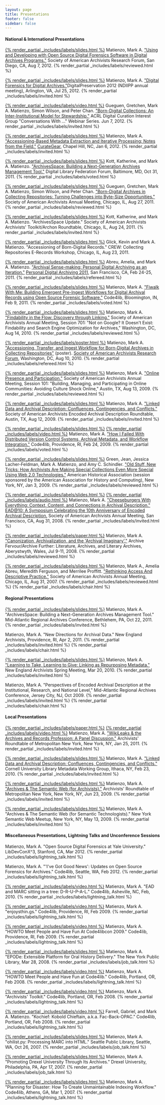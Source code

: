 ```yaml
---
layout: page
title: Presentations
footer: false
sidebar: false
---
```



#### National &amp; International Presentations

[{% render_partial _includes/labels/slides.html %}](storage/2012/2012Aug-SAAResearchForum.pdf) Matienzo, Mark A. ["Using and Developing with Open Source Digital Forensics Software in Digital Archives Programs."](http://www.slideshare.net/anarchivist/using-and-developing-with-open-source-digital-forensics-software-in-digital-archives-programs) Society of American Archivists Research Forum, San Diego, CA, Aug 7, 2012. {% render_partial _includes/labels/reviewed.html %}

[{% render_partial _includes/labels/slides.html %}](storage/2012/2012Jul-NDIIPP.pdf) Matienzo, Mark A. ["Digital Forensics for Digital Archives."](http://www.slideshare.net/anarchivist/ndiipp-digitalforensics2012-Jul)DigitalPreservation 2012 (NDIIPP annual meeting), Arlington, VA, Jul 25, 2012. {% render_partial _includes/labels/invited.html %} 

[{% render_partial _includes/labels/video.html %}](https://ala.ilinc.com/join/vkvpcrb) Gueguen, Gretchen, Mark A. Matienzo, Simon Wilson, and Peter Chan. ["Born-Digital Collections: An Inter-Institutional Model for Stewardship."](https://ala.ilinc.com/join/vkvpcrb) ACRL Digital Curation Interest Group "Conversations With ..." Webinar Series. Jun 7, 2012. {% render_partial _includes/labels/invited.html %} 

[{% render_partial _includes/labels/slides.html %}](storage/2012/2012Jan-CurateGear.pdf) Matienzo, Mark A. ["Accessioning-Based Metadata Extraction and Iterative Processing: Notes from the Field."](http://www.slideshare.net/anarchivist/dig-c-currcurategearjan2012) [CurateGear](http://sils.unc.edu/events/2011/curategear), Chapel Hill, NC, Jan 6, 2012. {% render_partial _includes/labels/invited.html %} 

[{% render_partial _includes/labels/slides.html %}](storage/2011/2011Oct-DLFArchivesSpace.pdf) Kott, Katherine, and Mark A. Matienzo. ["ArchivesSpace: Building a Next-Generation Archives Management Tool."](http://www.slideshare.net/anarchivist/archivesspace-building-a-nextgeneration-archives-management-tool-10062986) Digital Library Federation Forum, Baltimore, MD, Oct 31, 2011. {% render_partial _includes/labels/voted.html %} 

[{% render_partial _includes/labels/slides.html %}](storage/2011/2011Aug-SAAAIMS.pdf) Gueguen, Gretchen, Mark A. Matienzo, Simon Wilson, and Peter Chan. ["Born-Digital Archives in Collecting Repositories: Turning Challenges into Byte-Size Opportunities."](http://www.slideshare.net/AIMS_Archives/saa-session-502-born-digital-archives-in-collecting-repositories) Society of American Archivists Annual Meeting, Chicago, IL, Aug 27, 2011. {% render_partial _includes/labels/reviewed.html %} 

[{% render_partial _includes/labels/slides.html %}](storage/2011/2011Aug-SAAArchivesSpace.pdf) Kott, Katherine, and Mark A. Matienzo. "ArchivesSpace Update." Society of American Archivists Archivists' Toolkit/Archon Roundtable, Chicago, IL, Aug 24, 2011. {% render_partial _includes/labels/invited.html %} 

[{% render_partial _includes/labels/slides.html %}](storage/2011/2011Aug-SAAAIMSWorkshopAccessioning.pdf) Glick, Kevin and Mark A. Matienzo. "Accessioning of Born-Digital Records." CREW: Collecting Repositories E-Records Workshop, Chicago, IL, Aug 23, 2011. 

[{% render_partial _includes/labels/slides.html %}](storage/2011/2011Feb-PDASensemaking.pdf) Abreu, Amelia, and Mark A. Matienzo. ["Archival Sense-making: Personal Digital Archiving as an Iteration."](http://www.slideshare.net/anarchivist/archival-sensemaking-personal-digital-archiving-as-an-iteration) [Personal Digital Archiving 2011](http://www.personalarchiving.com/), San Francisco, CA, Feb 24-25, 2011. {% render_partial _includes/labels/refereed.html %} 

[{% render_partial _includes/labels/slides.html %}](storage/2011/2011Feb-Code4lib.pdf) Matienzo, Mark A. ["Fiwalk With Me: Building Emergent Pre-Ingest Workflows for Digital Archival Records using Open Source Forensic Software."](http://code4lib.org/conference/2011/Matienzo) Code4lib, Bloomington, IN, Feb 9, 2011. {% render_partial _includes/labels/voted.html %} 

[{% render_partial _includes/labels/slides.html %}](storage/2010/2010Aug-SAAFindability.pdf) Matienzo, Mark A. ["Findability in the Flow: Discovery through Linking."](http://www.slideshare.net/anarchivist/findability-in-the-flow-discovery-through-linking) Society of American Archivists Annual Meeting, Session 701: "Not on Google? It Doesn't Exist: Findability and Search Engine Optimization for Archives," Washington, DC, Aug 14, 2010. {% render_partial _includes/labels/reviewed.html %} 

[{% render_partial _includes/labels/poster.html %}](storage/2010/2010Aug-SAAResearchForum.pdf) Matienzo, Mark A. ["Accessioning, Transfer, and Ingest Workflow for Born-Digital Archives in Collecting Repositories"](http://www2.archivists.org/sites/all/files/MatienzoPoster.pdf) (poster). [Society of American Archivists Research Forum](http://www2.archivists.org/proceedings/research-forum/2010), Washington, DC, Aug 10, 2010. {% render_partial _includes/labels/refereed.html %} 

[{% render_partial _includes/labels/slides.html %}](storage/2009/2009Aug-SAAOnlinePresence.pdf) Matienzo, Mark A. ["Online Presence and Participation."](http://www.slideshare.net/anarchivist/online-presence-and-participation) Society of American Archivists Annual Meeting, Session 101: "Building, Managing, and Participating in Online Communities: Avoiding Culture Shock Online," Austin, TX, Aug 13, 2009. {% render_partial _includes/labels/reviewed.html %} 

[{% render_partial _includes/labels/slides.html %}](storage/2009/2009Aug-SAAEADRT.pdf) Matienzo, Mark A. ["Linked Data and Archival Description: Confluences, Contingencies, and Conflicts."](http://www.slideshare.net/anarchivist/linked-data-and-archival-description-confluences-contingencies-and-conflicts) Society of American Archivists Encoded Archival Description Roundtable, Austin, TX, Aug 12, 2009. {% render_partial _includes/labels/invited.html %} 

[{% render_partial _includes/labels/slides.html %}](storage/2009/2009Feb-Code4libDVCS.pdf) [{% render_partial _includes/labels/video.html %}](http://archive.org/details/Code4lib2009HowIFailedToPresentOnUsingDvcsForManagingArchival) Matienzo, Mark A. ["How I Failed With Distributed Version Control Systems, Archival Metadata, and Workflow Integration."](http://code4lib.org/conference/2009/matienzo) Code4lib, Providence, RI, Feb 24, 2009. {% render_partial _includes/labels/voted.html %} 

[{% render_partial _includes/labels/slides.html %}](storage/2009/2009Jan-AAHC.pdf) Green, Jean, Jessica Lacher-Feldman, Mark A. Matienzo, and Amy C. Schindler. ["Old Stuff, New Tricks: How Archivists Are Making Special Collections Even More Special Using Web 2.0 Technologies."](http://hdl.handle.net/10150/106466) American Historical Association (session sponsored by the American Association for History and Computing), New York, NY, Jan 3, 2009. {% render_partial _includes/labels/reviewed.html %} 

[{% render_partial _includes/labels/slides.html %}](storage/2008/2008Aug-EADAt10.pdf) [{% render_partial _includes/labels/audio.html %}](storage/2008/2008Aug-EADAt10.mp3) Matienzo, Mark A. ["Cheeseburgers With Everything: Context, Content, and Connections in Archival Description."](http://www.archivists.org/publications/proceedings/EAD@10/Matienzo-EAD@10.pdf) [EAD@10: A Symposium Celebrating the 10th Anniversary of Encoded Archival Description.](http://www.archivists.org/publications/proceedings/EAD@10.asp) Society of American Archivists Annual Meeting, San Francisco, CA, Aug 31, 2008. {% render_partial _includes/labels/invited.html %} 

[{% render_partial _includes/labels/paper.html %}](storage/2008/2008-ArchiveFervourCanonization.pdf) Matienzo, Mark A. ["Canonization, Archivalization, and the 'Archival Imaginary'."](http://hdl.handle.net/10150/216929) Archive Fervour/Archive Further: Literature, Archives, and Literary Archives, Aberystwyth, Wales, Jul 9-11, 2008. {% render_partial _includes/labels/reviewed.html %} 

[{% render_partial _includes/labels/slides.html %}](storage/2007/20070831) Matienzo, Mark A., Amelia Abreu, Meredith Ferguson, and Merrilee Proffitt. ["Rethinking Access And Descriptive Practice."](http://www.ibiblio.org/saawiki/2007/index.php/Session:_Rethinking_Access_and_Descriptive_Practice_%28Session_503%29) Society of American Archivists Annual Meeting, Chicago, IL, Aug 31, 2007. {% render_partial _includes/labels/reviewed.html %} {% render_partial _includes/labels/chair.html %}

#### Regional Presentations

[{% render_partial _includes/labels/slides.html %}](storage/2011/2011Oct-MARACArchivesSpace.pdf) Matienzo, Mark A. "ArchivesSpace: Building a Next-Generation Archives Management Tool." Mid-Atlantic Regional Archives Conference, Bethlehem, PA, Oct 22, 2011.  {% render_partial _includes/labels/invited.html %} 

Matienzo, Mark A. "New Directions for Archival Data." New England Archivists, Providence, RI, Apr 2, 2011. {% render_partial _includes/labels/invited.html %} {% render_partial _includes/labels/chair.html %}

[{% render_partial _includes/labels/slides.html %}](storage/2010/2010Mar-NEARepurposing.pdf) Matienzo, Mark A. ["Learning to Take, Learning to Give: Linking as Repurposing Metadata."](http://www.slideshare.net/anarchivist/learning-to-take-learning-to-give-linking-as-repurposing-metadata) New England Archivists Spring Meeting, Mar 20, 2010. {% render_partial _includes/labels/invited.html %} 

Matienzo, Mark A. "Perspectives of Encoded Archival Description at the Institutional, Research, and National Level," Mid-Atlantic Regional Archives Conference, Jersey City, NJ, Oct 2009. {% render_partial _includes/labels/invited.html %} {% render_partial _includes/labels/chair.html %}

#### Local Presentations

[{% render_partial _includes/labels/paper.html %}](storage/2011/2011Jan-ARTWikiLeaks.html) [{% render_partial _includes/labels/video.html %}](http://www.cjh.org/videoarchive/1791) Matienzo, Mark A. ["WikiLeaks & the Archives and Records Profession: A Panel Discussion."](http://www.nycarchivists.org/?p=672) Archivists' Roundtable of Metropolitan New York, New York, NY, Jan 25, 2011. {% render_partial _includes/labels/invited.html %}

[{% render_partial _includes/labels/slides.html %}](storage/2010/2010Feb-Cornell.pdf) Matienzo, Mark A. ["Linked Data and Archival Description: Confluences, Contingencies, and Conflicts."](http://hdl.handle.net/1813/14512) Cornell University Library Metadata Working Group, Ithaca, NY, Feb 23, 2010. {% render_partial _includes/labels/invited.html %} 

[{% render_partial _includes/labels/slides.html %}](storage/2009/2009Jun-ARTSemanticWeb.pdf) Matienzo, Mark A. ["Archives & The Semantic Web (for Archivists)."](http://www.slideshare.net/anarchivist/archives-the-semantic-web) Archivists' Roundtable of Metropolitan New York, New York, NY, Jun 23, 2009. {% render_partial _includes/labels/invited.html %} 

[{% render_partial _includes/labels/slides.html %}](storage/2009/2009May-NYSemWeb.pdf) Matienzo, Mark A. "Archives & The Semantic Web (for Semantic Technologists)." New York Semantic Web Meetup, New York, NY, May 13, 2009. {% render_partial _includes/labels/invited.html %} 

#### <span class="unpublished">Miscellaneous Presentations, Lightning Talks and Unconference Sessions</span>

<span class="unpublished">Matienzo, Mark A. "Open Source Digital Forensics at Yale University." LibDevConX^3, Stanford, CA, Mar 2012. {% render_partial _includes/labels/lightning_talk.html %}</span>

<span class="unpublished">Matienzo, Mark A. "'I've Got Good News': Updates on Open Source Forensics for Archives." Code4lib, Seattle, WA, Feb 2012.  {% render_partial _includes/labels/lightning_talk.html %}</span>

<span class="unpublished">[{% render_partial _includes/labels/video.html %}](http://www.archive.org/details/lightning1-8) Matienzo, Mark A. "EAD and MARC sitting in a tree: D-R-U-P-A-L." Code4lib, Asheville, NC, Feb, 2010.  {% render_partial _includes/labels/lightning_talk.html %}</span>

<span class="unpublished">[{% render_partial _includes/labels/video.html %}](http://code4lib.org/conference/2009/lightning) Matienzo, Mark A. "enjoysthin.gs." Code4lib, Providence, RI, Feb 2009. {% render_partial _includes/labels/lightning_talk.html %}</span>

<span class="unpublished">[{% render_partial _includes/labels/video.html %}](http://code4lib.org/conference/2009/lightning) Matienzo, Mark A. "HOWTO Meet People and Have Fun At Code4libcon 2009." Code4lib, Providence, RI, Feb 2009. {% render_partial _includes/labels/lightning_talk.html %}</span>

<span class="unpublished">[{% render_partial _includes/labels/slides.html %}](storage/2008/20080328) Matienzo, Mark A. "EPODe: Extensible Platform for Oral History Delivery." The New York Public Library, Mar 28, 2008. {% render_partial _includes/labels/job_talk.html %}</span>

<span class="unpublished">[{% render_partial _includes/labels/video.html %}](http://video.google.com/videoplay?docid=9016342205165054123&hl=en) Matienzo, Mark A. "HOWTO Meet People and Have Fun at Code4lib." Code4lib, Portland, OR, Feb 2008. {% render_partial _includes/labels/lightning_talk.html %}</span>

<span class="unpublished">[{% render_partial _includes/labels/video.html %}](http://video.google.com/videoplay?docid=6865176579955784199&hl=en) Matienzo, Mark A. "Archivists' Toolkit." Code4lib, Portland, OR, Feb 2008.  {% render_partial _includes/labels/lightning_talk.html %}</span>

<span class="unpublished">[{% render_partial _includes/labels/video.html %}](http://video.google.com/videoplay?docid=-676364327055235327&hl=en) Farrell, Gabriel, and Mark A. Matienzo. "Kochief: Kobold Chieftain, a.k.a. Fac-Back-OPAC." Code4lib, Portland, OR, Feb 2008.  {% render_partial _includes/labels/lightning_talk.html %}</span>

<span class="unpublished">[{% render_partial _includes/labels/slides.html %}](storage/2007/20071026) Matienzo, Mark A. "ohilist.py: Processing MARC into HTML." Seattle Public Library, Seattle, WA, Oct 26, 2007. {% render_partial _includes/labels/job_talk.html %}</span>

<span class="unpublished">[{% render_partial _includes/labels/slides.html %}](storage/2007/20070417) Matienzo, Mark A. "Promoting Drexel University Through Its Archives." Drexel University, Philadelphia, PA, Apr 17, 2007. {% render_partial _includes/labels/job_talk.html %}</span>

<span class="unpublished">[{% render_partial _includes/labels/slides.html %}](storage/2007/20070301) Matienzo, Mark A. "Planning for Disaster: How To Create Unmaintainable Indexing Workflow." Code4lib, Athens, GA, Mar 1, 2007.  {% render_partial _includes/labels/lightning_talk.html %}</span>

